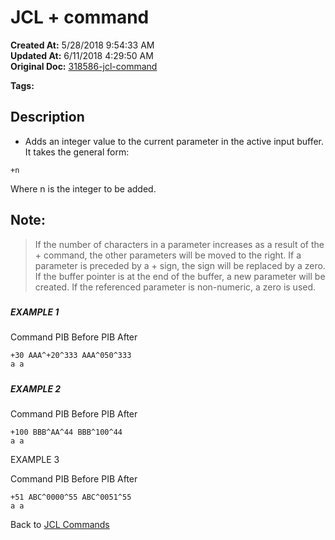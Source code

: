 # JCL + command

**Created At:** 5/28/2018 9:54:33 AM  
**Updated At:** 6/11/2018 4:29:50 AM  
**Original Doc:** [318586-jcl-command](https://docs.jbase.com/45792-jcl/318586-jcl-command)  

**Tags:**
<badge text='buffer' vertical='middle' />
<badge text='input' vertical='middle' />
<badge text='jcl' vertical='middle' />

## Description 

+ Adds an integer value to the current parameter in the active input buffer. It takes the general form:

```
+n
```

Where n is the integer to be added.

## Note: 


> If the number of characters in a parameter increases as a result of the + command, the other parameters will be moved to the right. If a parameter is preceded by a + sign, the sign will be replaced by a zero. If the buffer pointer is at the end of the buffer, a new parameter will be created. If the referenced parameter is non-numeric, a zero is used.


##### 


##### EXAMPLE 1

Command PIB Before PIB After

```
+30 AAA^+20^333 AAA^050^333
a a
```

##### 


##### EXAMPLE 2

Command PIB Before PIB After

```
+100 BBB^AA^44 BBB^100^44
a a
```



EXAMPLE 3

Command PIB Before PIB After

```
+51 ABC^0000^55 ABC^0051^55
a a
```



Back to [JCL Commands](./../jcl-commands)



